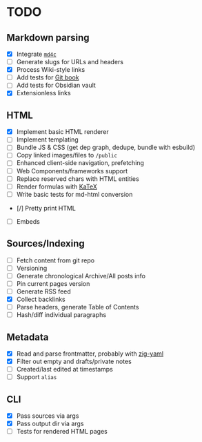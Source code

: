 # TODO

## Markdown parsing

- [x] Integrate [`md4c`](https://github.com/mity/md4c)
- [ ] Generate slugs for URLs and headers
- [x] Process Wiki-style links
- [ ] Add tests for [Git book](https://github.com/progit/progit/tree/master/en)
- [ ] Add tests for Obsidian vault
- [x] Extensionless links

## HTML

- [x] Implement basic HTML renderer
- [ ] Implement templating
- [ ] Bundle JS & CSS (get dep graph, dedupe, bundle with esbuild)
- [ ] Copy linked images/files to `/public`
- [ ] Enhanced client-side navigation, prefetching
- [ ] Web Components/frameworks support
- [ ] Replace reserved chars with HTML entities
- [ ] Render formulas with [KaTeX](https://github.com/KaTeX/KaTeX)
- [ ] Write basic tests for md-html conversion
- [/] Pretty print HTML
- [ ] Embeds

## Sources/Indexing

- [ ] Fetch content from git repo
- [ ] Versioning
- [ ] Generate chronological Archive/All posts info
- [ ] Pin current pages version
- [ ] Generate RSS feed
- [x] Collect backlinks
- [ ] Parse headers, generate Table of Contents
- [ ] Hash/diff individual paragraphs

## Metadata

- [x] Read and parse frontmatter, probably with [zig-yaml](https://github.com/kubkon/zig-yaml/)
- [x] Filter out empty and drafts/private notes
- [ ] Created/last edited at timestamps
- [ ] Support `alias`

## CLI

- [x] Pass sources via args
- [x] Pass output dir via args
- [ ] Tests for rendered HTML pages
